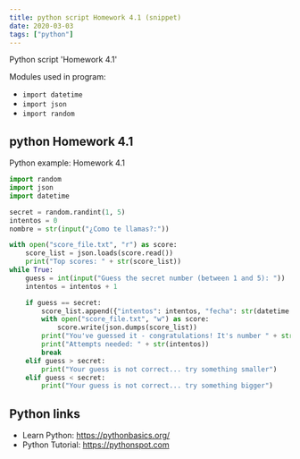 ```yaml
---
title: python script Homework 4.1 (snippet)
date: 2020-03-03
tags: ["python"]
---
```

Python script 'Homework 4.1'


Modules used in program: 
* `import datetime`
* `import json`
* `import random`

## python Homework 4.1

Python example: Homework 4.1

```python
import random
import json
import datetime

secret = random.randint(1, 5)
intentos = 0
nombre = str(input("¿Como te llamas?:"))

with open("score_file.txt", "r") as score:
    score_list = json.loads(score.read())
    print("Top scores: " + str(score_list))
while True:
    guess = int(input("Guess the secret number (between 1 and 5): "))
    intentos = intentos + 1

    if guess == secret:
        score_list.append({"intentos": intentos, "fecha": str(datetime.datetime.now()), "nombre": nombre, "secret number": secret})
        with open("score_file.txt", "w") as score:
            score.write(json.dumps(score_list))
        print("You've guessed it - congratulations! It's number " + str(secret))
        print("Attempts needed: " + str(intentos))
        break
    elif guess > secret:
        print("Your guess is not correct... try something smaller")
    elif guess < secret:
        print("Your guess is not correct... try something bigger")

```

## Python links

- Learn Python: https://pythonbasics.org/
- Python Tutorial: https://pythonspot.com
